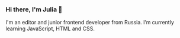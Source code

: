### Hi there, I'm Julia 👋 

I'm an editor and junior frontend developer from Russia. I’m currently learning JavaScript, HTML and CSS.



<!--
**JuliaKuvsh/JuliaKuvsh** is a ✨ _special_ ✨ repository because its `README.md` (this file) appears on your GitHub profile.
[![codewars](https://www.codewars.com/users/JuliaKuvsh/badges/large)](https://www.codewars.com/users/JuliaKuvsh)   
Here are some ideas to get you started:

- 🔭 I’m currently working on ...
- 🌱 I’m currently learning ...
- 👯 I’m looking to collaborate on ...
- 🤔 I’m looking for help with ...
- 💬 Ask me about ...
- 📫 How to reach me: ...
- 😄 Pronouns: ...
- ⚡ Fun fact: ...
-->
